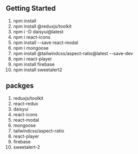 
## Getting Started
1. npm install
2. npm install @reduxjs/toolkit
3. npm i -D daisyui@latest
4. npm i react-icons
5. npm install --save react-modal
6. npm i mongoose
7. npm install @tailwindcss/aspect-ratio@latest --save-dev
8. npm i react-player
9. npm install firebase
10. npm install sweetalert2

## packges 
1. reduxjs/toolkit
2. react-redux
3. daisyui
4. react-icons
5. react-modal
6. mongoose
7. tailwindcss/aspect-ratio
8. react-player
9. firebase
10. sweetalert-2